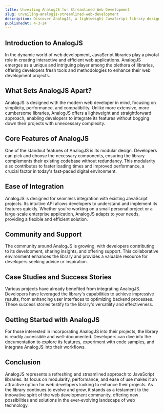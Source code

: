 ```yaml
---
title: Unveiling AnalogJS for Streamlined Web Development
slug: unveiling-analogjs-streamlined-web-development
description: Discover AnalogJS, a lightweight JavaScript library designed to enhance web development with its modular and efficient approach.
publishedAt: 4-3-24
---
```


## Introduction to AnalogJS

In the dynamic world of web development, JavaScript libraries play a pivotal role in creating interactive and efficient web applications. AnalogJS emerges as a unique and intriguing player among the plethora of libraries, offering developers fresh tools and methodologies to enhance their web development projects.

## What Sets AnalogJS Apart?

AnalogJS is designed with the modern web developer in mind, focusing on simplicity, performance, and compatibility. Unlike more extensive, more cumbersome libraries, AnalogJS offers a lightweight and straightforward approach, enabling developers to integrate its features without bogging down their projects with unnecessary complexity.

## Core Features of AnalogJS

One of the standout features of AnalogJS is its modular design. Developers can pick and choose the necessary components, ensuring the library complements their existing codebase without redundancy. This modularity also contributes to faster loading times and improved performance, a crucial factor in today's fast-paced digital environment.

## Ease of Integration

AnalogJS is designed for seamless integration with existing JavaScript projects. Its intuitive API allows developers to understand and implement its features quickly. Whether you're working on a small personal project or a large-scale enterprise application, AnalogJS adapts to your needs, providing a flexible and efficient solution.

## Community and Support

The community around AnalogJS is growing, with developers contributing to its development, sharing insights, and offering support. This collaborative environment enhances the library and provides a valuable resource for developers seeking advice or inspiration.

## Case Studies and Success Stories

Various projects have already benefited from integrating AnalogJS. Developers have leveraged the library's capabilities to achieve impressive results, from enhancing user interfaces to optimizing backend processes. These success stories testify to the library's versatility and effectiveness.

## Getting Started with AnalogJS

For those interested in incorporating AnalogJS into their projects, the library is readily accessible and well-documented. Developers can dive into the documentation to explore its features, experiment with code samples, and integrate AnalogJS into their workflows.

## Conclusion

AnalogJS represents a refreshing and streamlined approach to JavaScript libraries. Its focus on modularity, performance, and ease of use makes it an attractive option for web developers looking to enhance their projects. As the library continues to evolve and grow, it stands as a testament to the innovative spirit of the web development community, offering new possibilities and solutions in the ever-evolving landscape of web technology.